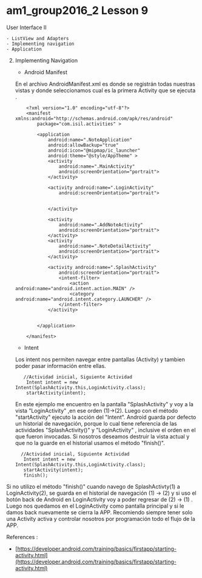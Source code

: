 # am1_group2016_2 Lesson 9

User Interface II

    - ListView and Adapters
    - Implementing navigation
    - Application
    
 2. Implementing Navigation
    - Android Manifest
    
    En el archivo AndroidManifest.xml es donde se registrán todas nuestras vistas y donde seleccionamos cual es la primera Activity que se ejecuta .
    ```
        <?xml version="1.0" encoding="utf-8"?>
        <manifest xmlns:android="http://schemas.android.com/apk/res/android"
            package="com.isil.activities" >

            <application
                android:name=".NoteApplication"
                android:allowBackup="true"
                android:icon="@mipmap/ic_launcher"
                android:theme="@style/AppTheme" >
                <activity
                    android:name=".MainActivity"
                    android:screenOrientation="portrait">
                </activity>

                <activity android:name=".LoginActivity"
                    android:screenOrientation="portrait">


                </activity>

                <activity
                    android:name=".AddNoteActivity"
                    android:screenOrientation="portrait">
                </activity>
                <activity
                    android:name=".NoteDetailActivity"
                    android:screenOrientation="portrait">
                </activity>

                <activity android:name=".SplashActivity"
                    android:screenOrientation="portrait">
                    <intent-filter>
                        <action android:name="android.intent.action.MAIN" />
                        <category android:name="android.intent.category.LAUNCHER" />
                    </intent-filter>
                </activity>


            </application>

        </manifest>

    ```
    
    - Intent
    
    Los intent nos permiten navegar entre pantallas (Activity) y tambien poder pasar información entre ellas.
    ```
       //Actividad inicial, Siguiente Actividad
        Intent intent = new Intent(SplashActivity.this,LoginActivity.class);
        startActivity(intent);
    ```
    En este ejemplo me encuentro en la pantalla "SplashActivity" y voy a la vista "LoginActivity" ,en ese orden (1)->(2). Luego  con el método "startActivity" ejecuto la acción del "Intent". Android guarda por defecto un historial de navegación, porque lo cual tiene referencia de las actividades "SplashActivity()" y "LoginActivity" , inclusive el orden en el que fueron invocadas. Si nosotros deseamos destruir la vista actual y que no la guarde en el historial usamos el método "finish()".
    
     ```
       //Actividad inicial, Siguiente Actividad
        Intent intent = new Intent(SplashActivity.this,LoginActivity.class);
        startActivity(intent);
        finish();
     ```
   Si no utilizo el método  "finish()" cuando navego de SplashActivty(1) a LoginActivity(2), se  guarda en el historial de navegación (1) -> (2) y si uso el botón back  de Android en LoginActivity voy a poder regresar de (2) -> (1) . Luego nos quedamos en el LoginActivity como pantalla principal y si le damos back nuevamente se cierra la APP. Recomiendo siempre tener solo una Activity activa y controlar nosotros por programación todo el flujo de la APP.
        
References :

   - [https://developer.android.com/training/basics/firstapp/starting-activity.html](https://developer.android.com/training/basics/firstapp/starting-activity.html)
   
   
